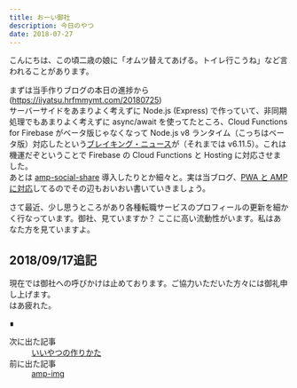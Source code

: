 ```yaml
---
title: おーい御社
description: 今日のやつ
date: 2018-07-27
---
```


こんにちは、この頃二歳の娘に「オムツ替えてあげる。トイレ行こうね」など言われることがあります。

まずは当手作りブログの本日の進捗から (https://iiyatsu.hrfmmymt.com/20180725)  
サーバーサイドをあまりよく考えずに Node.js (Express) で作っていて、非同期処理でもあまりよく考えずに async/await を使ってたところ、Cloud Functions for Firebase がベータ版じゃなくなって Node.js v8 ランタイム（こっちはベータ版）対応したという[ブレイキング・ニュース](https://firebase.google.com/docs/functions/manage-functions)が（それまでは v6.11.5）。これは機運だぞということで Firebase の Cloud Functions と Hosting に対応させました。  
あとは [amp-social-share](https://www.ampproject.org/docs/reference/components/amp-social-share) 導入したりとか細々と。実は当ブログ、[PWA と AMP に対応](https://www.ampproject.org/ja/docs/integration/pwa-amp)してるのでその辺もおいおい書いていきましょう。

さて最近、少し思うところがあり各種転職サービスのプロフィールの更新を細かく行なっています。御社、見ていますか？ ここに高い流動性がいます。私はあなた方を見ていますよ。

## 2018/09/17追記
現在では御社への呼びかけは止めております。ご協力いただいた方々には御礼申し上げます。  
はあ疲れた。
<footer class="post-footer">&#8718;</footer><nav class="post-recent"><dl><dt>次に出た記事</dt><dd><a href="20180730">いいやつの作りかた</a></dd><dt>前に出た記事</dt><dd><a href="20180726">amp-img</a></dd></dl></nav>